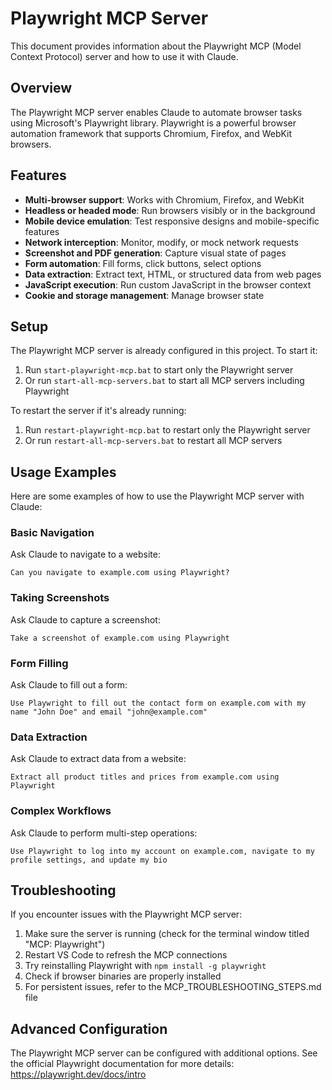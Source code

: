# Playwright MCP Server

This document provides information about the Playwright MCP (Model Context Protocol) server and how to use it with Claude.

## Overview

The Playwright MCP server enables Claude to automate browser tasks using Microsoft's Playwright library. Playwright is a powerful browser automation framework that supports Chromium, Firefox, and WebKit browsers.

## Features

- **Multi-browser support**: Works with Chromium, Firefox, and WebKit
- **Headless or headed mode**: Run browsers visibly or in the background
- **Mobile device emulation**: Test responsive designs and mobile-specific features
- **Network interception**: Monitor, modify, or mock network requests
- **Screenshot and PDF generation**: Capture visual state of pages
- **Form automation**: Fill forms, click buttons, select options
- **Data extraction**: Extract text, HTML, or structured data from web pages
- **JavaScript execution**: Run custom JavaScript in the browser context
- **Cookie and storage management**: Manage browser state

## Setup

The Playwright MCP server is already configured in this project. To start it:

1. Run `start-playwright-mcp.bat` to start only the Playwright server
2. Or run `start-all-mcp-servers.bat` to start all MCP servers including Playwright

To restart the server if it's already running:

1. Run `restart-playwright-mcp.bat` to restart only the Playwright server
2. Or run `restart-all-mcp-servers.bat` to restart all MCP servers

## Usage Examples

Here are some examples of how to use the Playwright MCP server with Claude:

### Basic Navigation

Ask Claude to navigate to a website:
```
Can you navigate to example.com using Playwright?
```

### Taking Screenshots

Ask Claude to capture a screenshot:
```
Take a screenshot of example.com using Playwright
```

### Form Filling

Ask Claude to fill out a form:
```
Use Playwright to fill out the contact form on example.com with my name "John Doe" and email "john@example.com"
```

### Data Extraction

Ask Claude to extract data from a website:
```
Extract all product titles and prices from example.com using Playwright
```

### Complex Workflows

Ask Claude to perform multi-step operations:
```
Use Playwright to log into my account on example.com, navigate to my profile settings, and update my bio
```

## Troubleshooting

If you encounter issues with the Playwright MCP server:

1. Make sure the server is running (check for the terminal window titled "MCP: Playwright")
2. Restart VS Code to refresh the MCP connections
3. Try reinstalling Playwright with `npm install -g playwright`
4. Check if browser binaries are properly installed
5. For persistent issues, refer to the MCP_TROUBLESHOOTING_STEPS.md file

## Advanced Configuration

The Playwright MCP server can be configured with additional options. See the official Playwright documentation for more details: https://playwright.dev/docs/intro